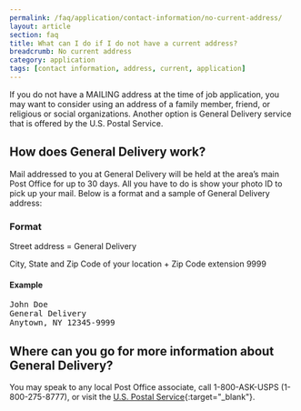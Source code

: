```yaml
---
permalink: /faq/application/contact-information/no-current-address/
layout: article
section: faq
title: What can I do if I do not have a current address?
breadcrumb: No current address
category: application
tags: [contact information, address, current, application]
---
```


If you do not have a MAILING address at the time of job application, you may want to consider using an address of a family member, friend, or religious or social organizations. Another option is General Delivery service that is offered by the U.S. Postal Service.

## How does General Delivery work?

Mail addressed to you at General Delivery will be held at the area’s main Post Office for up to 30 days. All you have to do is show your photo ID to pick up your mail. Below is a format and a sample of General Delivery address:


### Format

Street address = General Delivery

City, State and Zip Code of your location + Zip Code extension 9999

#### Example

<pre>
John Doe
General Delivery
Anytown, NY 12345-9999
</pre>

## Where can you go for more information about General Delivery?

You may speak to any local Post Office associate, call 1-800-ASK-USPS (1-800-275-8777), or visit the [U.S. Postal Service](https://www.usps.com/){:target="_blank"}.
